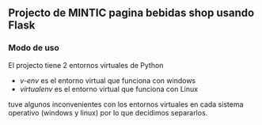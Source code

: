 ## Projecto de MINTIC pagina bebidas shop usando Flask

### Modo de uso
El projecto tiene 2 entornos virtuales de Python
- *v-env* es el entorno virtual que funciona con windows
- *virtualenv* es el entorno virtual que funciona con Linux

tuve algunos inconvenientes con los entornos virtuales en cada sistema operativo (windows y linux) por lo que decidimos separarlos.
